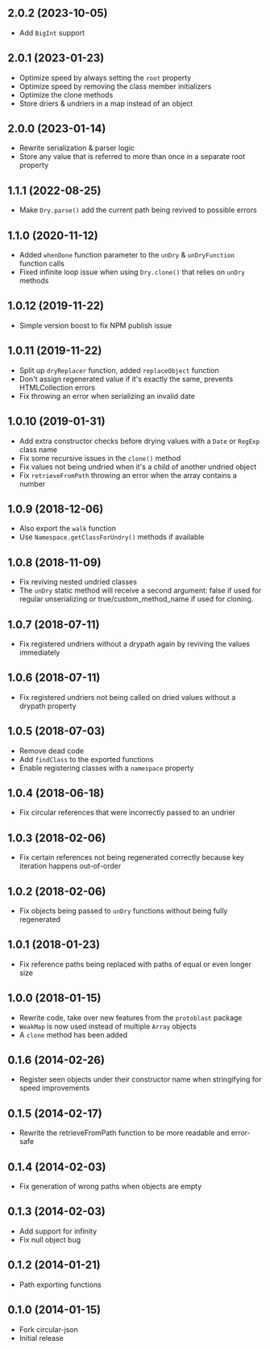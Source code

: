 ## 2.0.2 (2023-10-05)

* Add `BigInt` support

## 2.0.1 (2023-01-23)

* Optimize speed by always setting the `root` property
* Optimize speed by removing the class member initializers
* Optimize the clone methods
* Store driers & undriers in a map instead of an object

## 2.0.0 (2023-01-14)

* Rewrite serialization & parser logic
* Store any value that is referred to more than once in a separate root property

## 1.1.1 (2022-08-25)

* Make `Dry.parse()` add the current path being revived to possible errors

## 1.1.0 (2020-11-12)

* Added `whenDone` function parameter to the `unDry` & `unDryFunction` function calls
* Fixed infinite loop issue when using `Dry.clone()` that relies on `unDry` methods

## 1.0.12 (2019-11-22)

* Simple version boost to fix NPM publish issue

## 1.0.11 (2019-11-22)

* Split up `dryReplacer` function, added `replaceObject` function
* Don't assign regenerated value if it's exactly the same, prevents HTMLCollection errors
* Fix throwing an error when serializing an invalid date

## 1.0.10 (2019-01-31)

* Add extra constructor checks before drying values with a `Date` or `RegExp` class name
* Fix some recursive issues in the `clone()` method
* Fix values not being undried when it's a child of another undried object
* Fix `retrieveFromPath` throwing an error when the array contains a number

## 1.0.9 (2018-12-06)

* Also export the `walk` function
* Use `Namespace.getClassForUndry()` methods if available

## 1.0.8 (2018-11-09)

* Fix reviving nested undried classes
* The `unDry` static method will receive a second argument: false if used for regular unserializing or true/custom_method_name if used for cloning.

## 1.0.7 (2018-07-11)

* Fix registered undriers without a drypath again by reviving the values immediately

## 1.0.6 (2018-07-11)

* Fix registered undriers not being called on dried values without a drypath property

## 1.0.5 (2018-07-03)

* Remove dead code
* Add `findClass` to the exported functions
* Enable registering classes with a `namespace` property

## 1.0.4 (2018-06-18)

* Fix circular references that were incorrectly passed to an undrier

## 1.0.3 (2018-02-06)

* Fix certain references not being regenerated correctly because key iteration happens out-of-order

## 1.0.2 (2018-02-06)

* Fix objects being passed to `unDry` functions without being fully regenerated

## 1.0.1 (2018-01-23)

* Fix reference paths being replaced with paths of equal or even longer size

## 1.0.0 (2018-01-15)

* Rewrite code, take over new features from the `protoblast` package
* `WeakMap` is now used instead of multiple `Array` objects
* A `clone` method has been added

## 0.1.6 (2014-02-26)

* Register seen objects under their constructor name when stringifying for speed improvements

## 0.1.5 (2014-02-17)

* Rewrite the retrieveFromPath function to be more readable and error-safe

## 0.1.4 (2014-02-03)

* Fix generation of wrong paths when objects are empty

## 0.1.3 (2014-02-03)

* Add support for infinity
* Fix null object bug

## 0.1.2 (2014-01-21)

* Path exporting functions

## 0.1.0 (2014-01-15)

* Fork circular-json
* Initial release
